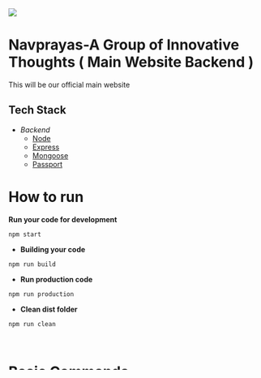 <img src="http://navprayas.in/static/img/pp2.png">
<h1>Navprayas-A Group of Innovative Thoughts ( Main Website Backend )
</h1>This will be our official main website

## Tech Stack

* *Backend*
    * [Node](https://nodejs.org/en/)
    * [Express](https://expressjs.com/)
    * [Mongoose](https://mongoosejs.com/)
    * [Passport](http://www.passportjs.org/)

<h1>How to run</h1>

<b>Run your code for development</b>

```
npm start
```

* **Building your code**

```
npm run build
```

* **Run production code**

```
npm run production
```

* **Clean dist folder**

```
npm run clean
```
<br>
<h1>Basic Commands</h1>

* Clone a repo

```
git clone <repo link>
```

* Create a new branch

```
git branch <branch name>
```
* Create a new branch and switch to that branch
```
git checkout -b <branch name>
```

* Update local master from remote master(ensuring currently in master branch)

```
git pull
```

* Check remote
`git remote -v`

*Check all branches

```
git branch -a
```
*Check remote branches

```
git branch -r
```
* Check local branches

```
git branch
```
* Push you files

```
git push origin <branch-name>
``` 



I think these commands are enough but still you forgot some commands you can take help from [here](https://github.com/kmrakash/practice/blob/master/GithubCommands.md)
<br>
<br>
<h1>Contribution Guide</h1>

* Clone Navprayas Backend Repo

```
git clone https://github.com/Navprayas-A-group-of-Innovative-thought/Navprayas-Backend.git
```

* <span class="highlight" style="background-color:inherit"><span class="colour" style="color:var(--vscode-markdown-wysList)">You will see a Navprayas-Backend folder</span></span>
* `cd Navprayas-Backend`
* Install all dependencies
* `npm install`
* To check your current branch - `git branch`
  
   **Repeat Point : commands to be reused**

* Now you have been assigned test. 
* Open Github and Create a remote branch in test in origin(remote). 
* Come to your local computer and
  
* `git checkout test` to switch to local test branch (test branch already exists in remote so no need to create).
* `git pull` to get changes from remote test branch to your local test branch. Note `git pull` pulls all changes from (current)remote branch to your current local branch, it does not work necessarily only master branch but is true for all branches.
* Now do your work.Then add your changes.
* `git add .`
* Then commit your changes.
* `git commit -m "your message"`
* Your commit should answer what this commit will do. Answer should be This commit will "your message".
* Now push your branch work to Navprayas backend repo. Note you are in test branch.
* `git push` will push all your local changes to remote test.
* Open you github and select branch test
* Now create a pull request to development branch
* Then Admin will merge your request to master accordingly.
* For another issue, first go to **Repeat point**.


<h3>Instructions for Files</h3>

* Write schemas in model and name like user.model.js
* routes should be in routes folder and name like user.route.js
* Do not delete sample.route.js ans sample.model.js
* Learn to use .env and keep only secret info there
* Keep non secret info in config.js file
* Comments should in between the codes
* write there how to use your API in HOWTO.md

<br>
Happy Coding !!!
